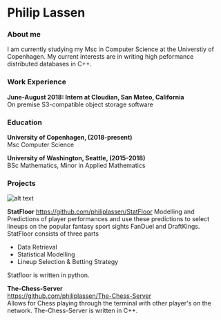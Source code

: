 # Philip Lassen
### About me  
I am currently studying my Msc in Computer Science at the Universtiy of Copenhagen. My current interests are in writing high peformance distributed databases in C++. 

### Work Experience  
**June-August 2018: Intern at Cloudian, San Mateo, California**  
On premise S3-compatible object storage software

### Education
**University of Copenhagen, (2018-present)**  
Msc Computer Science

**University of Washington, Seattle, (2015-2018)**  
BSc Mathematics, Minor in Applied Mathematics

### Projects  
![alt text](https://image.flaticon.com/icons/png/128/25/25231.png "github logo") 

**StatFloor**
https://github.com/philiplassen/StatFloor
Modelling and Predictions of player performances and use these predictions to select lineups on the popular fantasy sport sights FanDuel and DraftKings. StatFloor consists of three parts

  - Data Retrieval
  - Statistical Modelling
  - Lineup Selection & Betting Strategy

Statfloor is written in python.

**The-Chess-Server**  
https://github.com/philiplassen/The-Chess-Server  
Allows for Chess playing through the terminal with other player's on the network. The-Chess-Server is written in C++.


